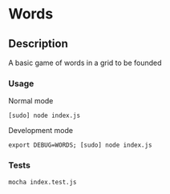 # Words

## Description

A basic game of words in a grid to be founded

### Usage

Normal mode

```
[sudo] node index.js
```

Development mode

```
export DEBUG=WORDS; [sudo] node index.js
```

### Tests

```
mocha index.test.js
```
